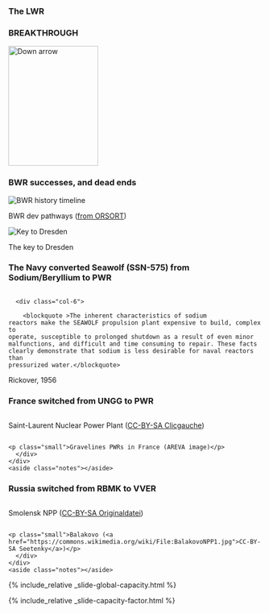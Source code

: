 <section>
  <section>
    <h3 >The LWR</h3>
    <h3 class="r-fit-text">BREAKTHROUGH</h3>
    <aside class="notes"></aside>
    <img
      class="r-frame"
      style="background: rgba(255, 255, 255, 0.1)"
      width="178"
      height="238"
      data-src="/img-slide/arrow.png"
      alt="Down arrow"
    />
  </section>

  <section>
    <h3>BWR successes, and dead ends</h3>
    <div class="row">
      <div class="col-6">
    <img
      title="BWR history timeline"
      data-src="/img/BWR_development_history.jpg"
    />
    <p class="small">
      BWR dev pathways (<a href="https://babel.hathitrust.org/cgi/pt?id=umn.31951d038020861&view=1up&seq=33"
        >from ORSORT</a
      >)
    </p>   
      </div> 
      <div class="col-6">
    <img
      title="Key to Dresden"
      data-src="/img/vids/dresden/dresden-key.jpg"
    />
    <p class="small"> The key to Dresden </p>   
      </div>
    </div>
    <aside class="notes"></aside>
  </section>

  <section>
    <h3>The Navy converted Seawolf (SSN-575) from Sodium/Beryllium to PWR</h3>
    <div class="row">
      <div class="col-6">
    <img
      data-src="/img-slide/seawolf.jpg"
    />
      </div> 
   
      <div class="col-6">

        <blockquote >The inherent characteristics of sodium
    reactors make the SEAWOLF propulsion plant expensive to build, complex to
    operate, susceptible to prolonged shutdown as a result of even minor
    malfunctions, and difficult and time consuming to repair. These facts
    clearly demonstrate that sodium is less desirable for naval reactors than
    pressurized water.</blockquote>
  <figcaption class="blockquote-footer">Rickover, 1956</figcaption>
    </div>
    </div>
    <aside class="notes"></aside>
  </section>


  <section>
    <h3>France switched from UNGG to PWR</h3>
    <div class="row">
      <div class="col-6">
    <img
      data-src="/img-slide/UNGG.jpg"
    />
    <p class="small">
      Saint-Laurent Nuclear Power Plant (<a href="https://en.wikipedia.org/wiki/UNGG_reactor#/media/File:A1_A2_saint_laurent.JPG"
        >CC-BY-SA Clicgauche</a
      >)
    </p>   
      </div> 
      <div class="col-6">
    <img
      data-src="/img-slide/gravelines.jpg"
    />

    <p class="small">Gravelines PWRs in France (AREVA image)</p>   
      </div>
    </div>
    <aside class="notes"></aside>
  </section>

  <section>
    <h3>Russia switched from RBMK to VVER</h3>
    <div class="row">
      <div class="col-6">
    <img
      data-src="/img-slide/rbmk.jpg"
    />
    <p class="small">
      Smolensk NPP (<a href="https://commons.wikimedia.org/wiki/File:Smolensk_Nuclear_Power_Plant.jpg"
        >CC-BY-SA Originaldatei</a
      >)
    </p>   
      </div> 
      <div class="col-6">
    <img
      data-src="/img-slide/vver.jpg"
    />

    <p class="small">Balakovo (<a href="https://commons.wikimedia.org/wiki/File:BalakovoNPP1.jpg">CC-BY-SA Seetenky</a>)</p>   
      </div>
    </div>
    <aside class="notes"></aside>
  </section>

  {% include_relative _slide-global-capacity.html %}

  {% include_relative _slide-capacity-factor.html %}

  </section>
